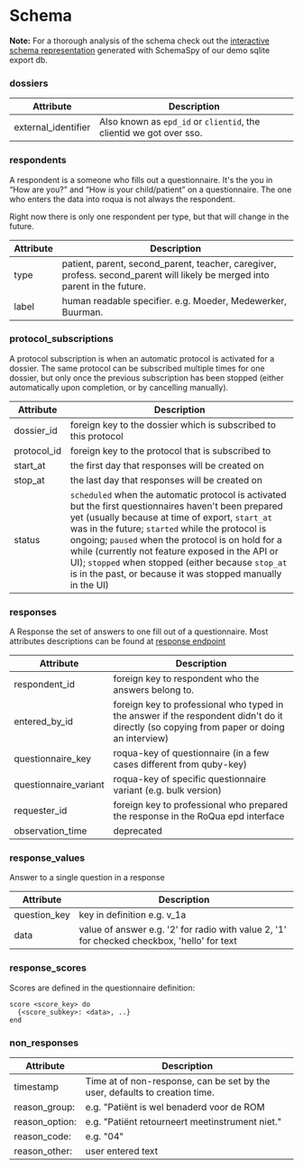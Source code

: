 # Schema

**Note:** For a thorough analysis of the schema check out the [interactive schema representation](https://roqua.info/sqlite-export-schema/) generated with SchemaSpy of our demo sqlite export db.

### dossiers

Attribute           | Description
--------------------|-----------------
external_identifier | Also known as `epd_id` or `clientid`, the clientid we got over sso.

### respondents

A respondent is a someone who fills out a questionnaire. It's the you in “How are you?” and “How is your child/patient” on a questionnaire. The one who enters the data into roqua is not always the respondent.

Right now there is only one respondent per type, but that will change in the future.

Attribute             | Description
----------------------|-----------------
type                  | patient, parent, second_parent, teacher, caregiver, profess. second_parent will likely be merged into parent in the future.
label                 | human readable specifier. e.g. Moeder, Medewerker, Buurman.

### protocol_subscriptions

A protocol subscription is when an automatic protocol is activated for a dossier. The same protocol can be subscribed multiple times for one dossier, but only once the previous subscription has been stopped (either automatically upon completion, or by cancelling manually).

Attribute             | Description
----------------------|-----------------
dossier_id            | foreign key to the dossier which is subscribed to this protocol
protocol_id           | foreign key to the protocol that is subscribed to
start_at              | the first day that responses will be created on
stop_at               | the last day that responses will be created on
status                | `scheduled` when the automatic protocol is activated but the first questionnaires haven't been prepared yet (usually because at time of export, `start_at` was in the future; `started` while the protocol is ongoing; `paused` when the protocol is on hold for a while (currently not feature exposed in the API or UI); `stopped` when stopped (either because `stop_at` is in the past, or because it was stopped manually in the UI)

### responses

A Response the set of answers to one fill out of a questionnaire. Most attributes descriptions can be found at [response endpoint](../../dossier/responses/#response-attributes)

Attribute             | Description
----------------------|-----------------
respondent_id         | foreign key to respondent who the answers belong to.
entered_by_id         | foreign key to professional who typed in the answer if the respondent didn't do it directly (so copying from paper or doing an interview)
questionnaire_key     | roqua-key of questionnaire (in a few cases different from quby-key)
questionnaire_variant | roqua-key of specific questionnaire variant (e.g. bulk version)
requester_id          | foreign key to professional who prepared the response in the RoQua epd interface
observation_time      | deprecated

### response_values

Answer to a single question in a response

Attribute             | Description
----------------------|-----------------
question_key          | key in definition e.g. v_1a
data                  | value of answer e.g. '2' for radio with value 2, '1' for checked checkbox, 'hello' for text

### response_scores

Scores are defined in the questionnaire definition:

```
score <score_key> do
  {<score_subkey>: <data>, ..}
end
```

### non_responses

Attribute             | Description
----------------------|-----------------
timestamp             | Time at of non-response, can be set by the user, defaults to creation time.
reason_group:         | e.g. "Patiënt is wel benaderd voor de ROM
reason_option:        | e.g. "Patiënt retourneert meetinstrument niet."
reason_code:          | e.g. "04"
reason_other:         | user entered text

